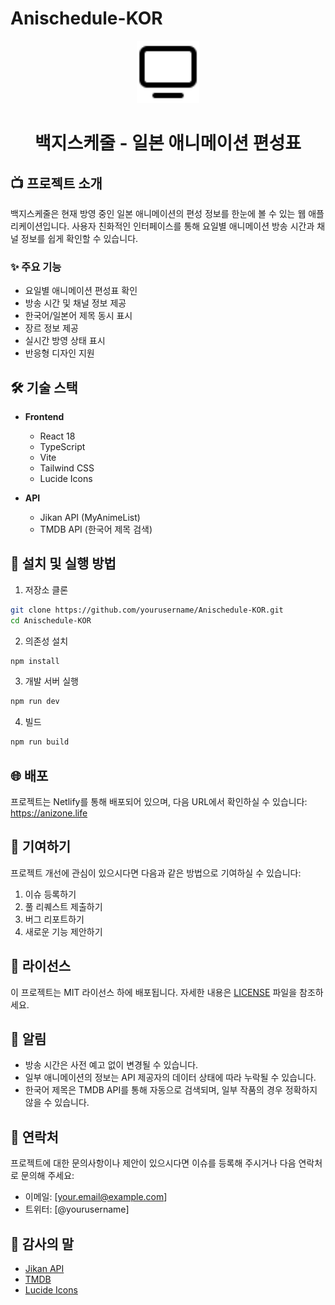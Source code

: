 # Anischedule-KOR

<div align="center">
  <img src="https://raw.githubusercontent.com/lucide-icons/lucide/main/icons/tv-2.svg" width="100" alt="Anischedule-KOR 로고">
  <h1>백지스케줄 - 일본 애니메이션 편성표</h1>
</div>

## 📺 프로젝트 소개

백지스케줄은 현재 방영 중인 일본 애니메이션의 편성 정보를 한눈에 볼 수 있는 웹 애플리케이션입니다. 사용자 친화적인 인터페이스를 통해 요일별 애니메이션 방송 시간과 채널 정보를 쉽게 확인할 수 있습니다.

### ✨ 주요 기능

- 요일별 애니메이션 편성표 확인
- 방송 시간 및 채널 정보 제공
- 한국어/일본어 제목 동시 표시
- 장르 정보 제공
- 실시간 방영 상태 표시
- 반응형 디자인 지원

## 🛠 기술 스택

- **Frontend**
  - React 18
  - TypeScript
  - Vite
  - Tailwind CSS
  - Lucide Icons

- **API**
  - Jikan API (MyAnimeList)
  - TMDB API (한국어 제목 검색)

## 🚀 설치 및 실행 방법

1. 저장소 클론
```bash
git clone https://github.com/yourusername/Anischedule-KOR.git
cd Anischedule-KOR
```

2. 의존성 설치
```bash
npm install
```

3. 개발 서버 실행
```bash
npm run dev
```

4. 빌드
```bash
npm run build
```

## 🌐 배포

프로젝트는 Netlify를 통해 배포되어 있으며, 다음 URL에서 확인하실 수 있습니다:
https://anizone.life

## 🤝 기여하기

프로젝트 개선에 관심이 있으시다면 다음과 같은 방법으로 기여하실 수 있습니다:

1. 이슈 등록하기
2. 풀 리퀘스트 제출하기
3. 버그 리포트하기
4. 새로운 기능 제안하기

## 📝 라이선스

이 프로젝트는 MIT 라이선스 하에 배포됩니다. 자세한 내용은 [LICENSE](LICENSE) 파일을 참조하세요.

## 📢 알림

- 방송 시간은 사전 예고 없이 변경될 수 있습니다.
- 일부 애니메이션의 정보는 API 제공자의 데이터 상태에 따라 누락될 수 있습니다.
- 한국어 제목은 TMDB API를 통해 자동으로 검색되며, 일부 작품의 경우 정확하지 않을 수 있습니다.

## 👥 연락처

프로젝트에 대한 문의사항이나 제안이 있으시다면 이슈를 등록해 주시거나 다음 연락처로 문의해 주세요:

- 이메일: [your.email@example.com]
- 트위터: [@yourusername]

## 🙏 감사의 말

- [Jikan API](https://jikan.moe/)
- [TMDB](https://www.themoviedb.org/)
- [Lucide Icons](https://lucide.dev/)